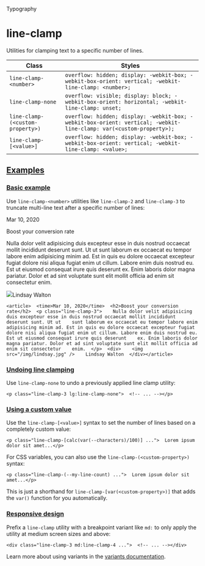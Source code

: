 Typography

# line-clamp

Utilities for clamping text to a specific number of lines.

| Class                            | Styles                                                                                                              |
| -------------------------------- | ------------------------------------------------------------------------------------------------------------------- |
| `line-clamp-<number>`            | `overflow: hidden; display: -webkit-box; -webkit-box-orient: vertical; -webkit-line-clamp: <number>;`               |
| `line-clamp-none`                | `overflow: visible; display: block; -webkit-box-orient: horizontal; -webkit-line-clamp: unset;`                     |
| `line-clamp-(<custom-property>)` | `overflow: hidden; display: -webkit-box; -webkit-box-orient: vertical; -webkit-line-clamp: var(<custom-property>);` |
| `line-clamp-[<value>]`           | `overflow: hidden; display: -webkit-box; -webkit-box-orient: vertical; -webkit-line-clamp: <value>;`                |

## [Examples](#examples)

### [Basic example](#basic-example)

Use `line-clamp-<number>` utilities like `line-clamp-2` and `line-clamp-3` to truncate multi-line text after a specific number of lines:

Mar 10, 2020

Boost your conversion rate

Nulla dolor velit adipisicing duis excepteur esse in duis nostrud occaecat mollit incididunt deserunt sunt. Ut ut sunt laborum ex occaecat eu tempor labore enim adipisicing minim ad. Est in quis eu dolore occaecat excepteur fugiat dolore nisi aliqua fugiat enim ut cillum. Labore enim duis nostrud eu. Est ut eiusmod consequat irure quis deserunt ex. Enim laboris dolor magna pariatur. Dolor et ad sint voluptate sunt elit mollit officia ad enim sit consectetur enim.

![](https://images.unsplash.com/photo-1517841905240-472988babdf9?ixlib=rb-1.2.1\&ixid=eyJhcHBfaWQiOjEyMDd9\&auto=format\&fit=facearea\&facepad=2\&w=256\&h=256\&q=80)Lindsay Walton

```
<article>  <time>Mar 10, 2020</time>  <h2>Boost your conversion rate</h2>  <p class="line-clamp-3">    Nulla dolor velit adipisicing duis excepteur esse in duis nostrud occaecat mollit incididunt deserunt sunt. Ut ut    sunt laborum ex occaecat eu tempor labore enim adipisicing minim ad. Est in quis eu dolore occaecat excepteur fugiat    dolore nisi aliqua fugiat enim ut cillum. Labore enim duis nostrud eu. Est ut eiusmod consequat irure quis deserunt    ex. Enim laboris dolor magna pariatur. Dolor et ad sint voluptate sunt elit mollit officia ad enim sit consectetur    enim.  </p>  <div>    <img src="/img/lindsay.jpg" />    Lindsay Walton  </div></article>
```

### [Undoing line clamping](#undoing-line-clamping)

Use `line-clamp-none` to undo a previously applied line clamp utility:

```
<p class="line-clamp-3 lg:line-clamp-none">  <!-- ... --></p>
```

### [Using a custom value](#using-a-custom-value)

Use the `line-clamp-[<value>]` syntax to set the number of lines based on a completely custom value:

```
<p class="line-clamp-[calc(var(--characters)/100)] ...">  Lorem ipsum dolor sit amet...</p>
```

For CSS variables, you can also use the `line-clamp-(<custom-property>)` syntax:

```
<p class="line-clamp-(--my-line-count) ...">  Lorem ipsum dolor sit amet...</p>
```

This is just a shorthand for `line-clamp-[var(<custom-property>)]` that adds the `var()` function for you automatically.

### [Responsive design](#responsive-design)

Prefix a `line-clamp` utility with a breakpoint variant like `md:` to only apply the utility at medium screen sizes and above:

```
<div class="line-clamp-3 md:line-clamp-4 ...">  <!-- ... --></div>
```

Learn more about using variants in the [variants documentation](/docs/hover-focus-and-other-states).
